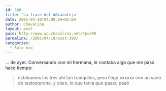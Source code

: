 ```yaml
---
id: 390
title: 'La frase del d&iacute;a'
date: 2005-04-10T04:08:19+02:00
author: Chavalina
layout: post
guid: http://www.wp.chavalina.net/?p=390
permalink: /2005/04/10/post-390/
categories:
  - Sólo mío
---
```

&#8230; de ayer. Conversando con mi hermana, le contaba algo que me pas&oacute; hace tiempo:

> est&aacute;bamos los tres ah&iacute; tan tranquilos, pero lleg&oacute; xxxxxx con un saco de testosterona, y claro, lo que ten&iacute;a que pasar, pas&oacute;